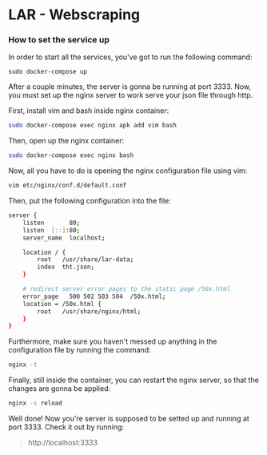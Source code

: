 # LAR - Webscraping

### How to set the service up
In order to start all the services, you've got to run the following command: 

`sudo docker-compose up`

After a couple minutes, the server is gonna be running at port 3333. Now, you must set up the 
nginx server to work serve your json file through http.

First, install vim and bash inside nginx container: 

```bash
sudo docker-compose exec nginx apk add vim bash
```

Then, open up the nginx container: 

```bash
sudo docker-compose exec nginx bash
```

Now, all you have to do is opening the nginx configuration file using vim: 

```bash
vim etc/nginx/conf.d/default.conf
```

Then, put the following configuration into the file: 

```bash
server {
    listen       80;
    listen  [::]:80;
    server_name  localhost;

    location / {
        root   /usr/share/lar-data;
        index  tht.json;
    }

    # redirect server error pages to the static page /50x.html
    error_page   500 502 503 504  /50x.html;
    location = /50x.html {
        root   /usr/share/nginx/html;
    }
}
```

Furthermore, make sure you haven't messed up anything in the configuration file by running the command: 
```bash
nginx -t
```

Finally, still inside the container, you can restart the nginx server, so that the changes are gonna be applied: 

```bash
nginx -s reload
```

Well done! Now you're server is supposed to be setted up and running at port 3333. Check it out by running:

> http://localhost:3333
